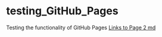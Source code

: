 # testing_GitHub_Pages
Testing the functionality of GitHub Pages
[Links to Page 2 md](about/page2.md)
